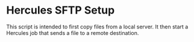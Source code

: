 # Hercules SFTP Setup
This script is intended to first copy files from a local server. It then start a Hercules job that sends a file to a remote destination.
